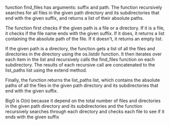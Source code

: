 function find_files has arguments: suffix and path. The function recursively searches for all files in the given path directory and its subdirectories that end with the given suffix, and returns a list of their absolute paths.

The function first checks if the given path is a file or a directory. If it is a file, it checks if the file name ends with the given suffix. If it does, it returns a list containing the absolute path of the file. If it doesn't, it returns an empty list.

If the given path is a directory, the function gets a list of all the files and directories in the directory using the os.listdir function. It then iterates over each item in the list and recursively calls the find_files function on each subdirectory. The results of each recursive call are concatenated to the list_paths list using the extend method.

Finally, the function returns the list_paths list, which contains the absolute paths of all the files in the given path directory and its subdirectories that end with the given suffix.

Big0 is O(n) because it depend on the total number of files and directories in the given path directory and its subdirectories and the function recursively searches through each directory and checks each file to see if it ends with the given suffix
